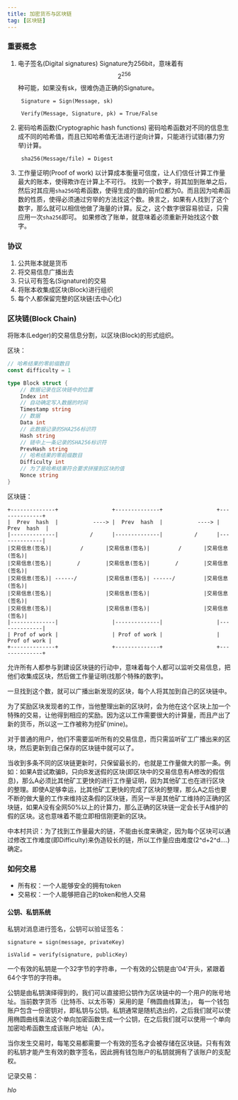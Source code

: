 ```yaml
---
title: 加密货币与区块链
tag: [区块链]
---
```


### 重要概念

1. 电子签名(Digital signatures)
    Signature为256bit，意味着有$$ 2^256 $$种可能，如果没有sk，很难伪造正确的Signature。

        Signature = Sign(Message, sk)

        Verify(Message, Signature, pk) = True/False

2. 密码哈希函数(Cryptographic hash functions)
    密码哈希函数对不同的信息生成不同的哈希值，而且已知哈希值无法进行逆向计算，只能进行试错(暴力穷举)计算。

        sha256(Message/file) = Digest

3. 工作量证明(Proof of work)
    以计算成本衡量可信度，让人们信任计算工作量最大的账本，使得欺诈在计算上不可行。
    找到一个数字，将其加到账单之后，然后对其应用`sha256`哈希函数，使得生成的值的前n位都为0。而且因为哈希函数的性质，使得必须通过穷举的方法找这个数。换言之，如果有人找到了这个数字，那么就可以相信他做了海量的计算。反之，这个数字很容易验证，只需应用一次`sha256`即可。
    如果修改了账单，就意味着必须重新开始找这个数字。

### 协议

1. 公共账本就是货币
2. 将交易信息广播出去
3. 只认可有签名(Signature)的交易
4. 将账本收集成区块(Block)进行组织
5. 每个人都保留完整的区块链(去中心化)

### 区块链(Block Chain)

将账本(Ledger)的交易信息分割，以区块(Block)的形式组织。

区块：

``` go
// 哈希结果的零前缀数目
const difficulty = 1

type Block struct {
    // 数据记录在区块链中的位置
    Index int
    // 自动确定写入数据的时间
    Timestamp string
    // 数据
    Data int
    // 此数据记录的SHA256标识符
    Hash string
    // 链中上一条记录的SHA256标识符
    PrevHash string
    // 哈希结果的零前缀数目
    Difficulty int
    // 为了是哈希结果符合要求拼接到区块的值
    Nonce string
}
```

区块链：

    +--------------+                 +--------------+                 +--------------+
    |  Prev  hash  |           ----> |  Prev  hash  |           ----> |  Prev  hash  |
    |--------------|          /      |--------------|          /      |--------------|
    |交易信息(签名)|         /       |交易信息(签名)|         /       |交易信息(签名)|
    |交易信息(签名)|        /        |交易信息(签名)|        /        |交易信息(签名)|
    |交易信息(签名)| ------/         |交易信息(签名)| ------/         |交易信息(签名)|
    |交易信息(签名)|                 |交易信息(签名)|                 |交易信息(签名)|
    |交易信息(签名)|                 |交易信息(签名)|                 |交易信息(签名)|
    |--------------|                 |--------------|                 |--------------|
    | Prof of work |                 | Prof of work |                 | Prof of work |
    +--------------+                 +--------------+                 +--------------+

允许所有人都参与到建设区块链的行动中，意味着每个人都可以监听交易信息，把他们收集成区块，然后做工作量证明(找那个特殊的数字)。

一旦找到这个数，就可以广播出新发现的区块，每个人将其加到自己的区块链中。

为了奖励区块发现者的工作，当他整理出新的区块时，会为他在这个区块上加一个特殊的交易，让他得到相应的奖励。因为这以工作需要很大的计算量，而且产出了新的货币，所以这一工作被称为挖矿(mine)。

对于普通的用户，他们不需要监听所有的交易信息，而只需监听矿工广播出来的区块，然后更新到自己保存的区块链中就可以了。

当收到多条不同的区块链更新时，只保留最长的，也就是工作量做大的那一条。例如：如果A尝试欺骗B，只向B发送假的区块(即区块中的交易信息有A修改的假信息)，那么A必须比其他矿工更快的进行工作量证明，因为其他矿工也在进行区块的整理。即使A足够幸运，比其他矿工更快的完成了区块的整理，那么A之后也要不断的做大量的工作来维持这条假的区块链，而另一半是其他矿工维持的正确的区块链，如果A没有全网50%以上的计算力，那么正确的区块链一定会长于A维护的假的区块。这也意味着不能立即相信刚更新的区块。

中本村共识：为了找到工作量最大的链，不能由长度来确定，因为每个区块可以通过修改工作难度(即Difficulty)来伪造较长的链，所以工作量应由难度(2^d+2^d....)确定。

### 如何交易

* 所有权：一个人能够安全的拥有token
* 交易权：一个人能够把自己的token和他人交易

#### 公钥、私钥系统

私钥对消息进行签名，公钥可以验证签名：

    signature = sign(message, privateKey)

    isValid = verify(signature, publicKey)

一个有效的私钥是一个32字节的字符串，一个有效的公钥是由'04'开头，紧跟着64个字节的字符串。

公钥是由私钥演绎得到的，我们可以直接把公钥作为区块链中的一个用户的账号地址。当前数字货币（比特币、以太币等）采用的是「椭圆曲线算法」，
每一个钱包账户包含一份密钥对，即私钥与公钥。私钥通常是随机选出的，之后我们就可以使用椭圆曲线乘法这个单向加密函数生成一个公钥，在之后我们就可以使用一个单向加密哈希函数生成该账户地址（A）。

当你发生交易时，每笔交易都需要一个有效的签名才会被存储在区块链。只有有效的私钥才能产生有效的数字签名，因此拥有钱包账户的私钥就拥有了该账户的支配权。

记录交易：

*hlo*
